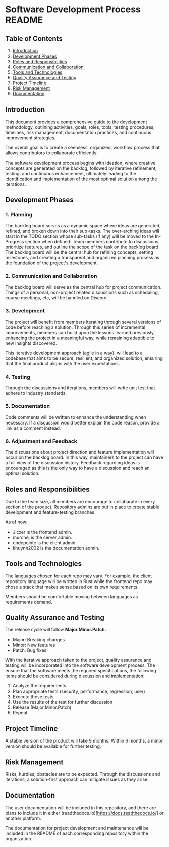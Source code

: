 # Software Development Process README

## Table of Contents

1. [Introduction](#introduction)
2. [Development Phases](#development-phases)
3. [Roles and Responsibilities](#roles-and-responsibilities)
4. [Communication and Collaboration](#communication-and-collaboration)
5. [Tools and Technologies](#tools-and-technologies)
6. [Quality Assurance and Testing](#quality-assurance-and-testing)
7. [Project Timeline](#project-timeline)
8. [Risk Management](#risk-management)
9. [Documentation](#documentation)

## Introduction

This document provides a comprehensive guide to the development methodology, 
outlining activities, goals, roles, tools, testing procedures, timelines, 
risk management, documentation practices, and continuous improvement strategies.

The overall goal is to create a seemless, organized, workflow process that allows 
contributors to collaborate efficiently.

The software development process begins with ideation, where creative concepts
are generated on the backlog, followed by iterative refinement, testing, and
continuous enhancement, ultimately leading to the identification and
implementation of the most optimal solution among the iterations.

## Development Phases

### 1. Planning
The backlog board serves as a dynamic space where ideas are generated, refined,
and broken down into their sub-tasks. The over-arching ideas will start in the
TODO section whose sub-tasks (if any) will be moved to the In-Progress section
when defined. Team members contribute to discussions, prioritize features, and
outline the scope of the task on the backlog board. The backlog board will be the
central hub for refining concepts, setting milestones, and creating a transparent
and organized planning process as the foundation of the project's development.

### 2. Communication and Collaboration
The backlog board will serve as the central hub for project communication. Things
of a personal, non-project related discussions such as scheduling, course
meetings, etc, will be handled on Discord.

### 3. Development
The project will benefit from members iterating through several versions of code
before reaching a solution. Through this series of incremental improvements,
members can build upon the lessons learned previously, enhancing the project in a
meaningful way, while remaining adaptible to new insights discovered.

This iterative development approach (agile in a way), will lead to a codebase
that aims to be secure, resilient, and organized solution, ensuring that the
final product aligns with the user expectations.

### 4. Testing 
Through the discussions and iterations, members will write unit test that adhere
to industry standards.

### 5. Documentation
Code comments will be written to enhance the understanding when necessary.
If a discussion would better explain the code reason, provide a link as a comment
instead.

### 6. Adjustment and Feedback
The discussions about project direction and feature implementation will occur 
on the backlog board. In this way, maintainers to the project can have a full
view of the discussion history. Feedback regarding ideas is encouraged as this is
the only way to have a discussion and reach an optimal solution.

## Roles and Responsibilities

Due to the team size, all members are encourage to collabarate in every section
of the product. Repository admins are put in place to create stable development
and feature-testing branches.

As of now:
- Jicxer is the frontend admin.
- murchej is the server admin.
- endepointe is the client admin.
- khuynh2002 is the documentation admin.

## Tools and Technologies

The languages chosen for each repo may vary. For example, the client repository
language will be written in Rust while the frontend repo may chose a stack that
makes sense based on its own requirements.

Members should be comfortable moving between languages as requirements demand.

## Quality Assurance and Testing

The release cycle will follow **Major.Minor.Patch.**
- Major: Breaking changes
- Minor: New features
- Patch: Bug fixes

With the iterative approach taken to the project, quality assurance and testing
will be incorporated into the software development process. The ensure that the
software meets the required specifications, the following items should be
considered during discussion and implementation:

1. Analyze the requirements
2. Plan appropriate tests (security, performance, regression, user)
3. Execute those tests
4. Use the results of the test for further discussion
5. Release (Major.Minor.Patch) 
6. Repeat

## Project Timeline

A stable version of the product will take 9 months. Within 6 months, a minor
version should be available for further testing.

## Risk Management

Risks, hurdles, obstacles are to be expected. Through the discussions and
iterations, a solution-first approach can mitigate issues as they arise.

## Documentation

The user documentation will be included in this repository, and there are plans
to include it in either (readthedocs.io)[https://docs.readthedocs.io/] or another
platform.

The documentation for project development and maintenance will be included in the
README of each corresponding repository within the organization.

